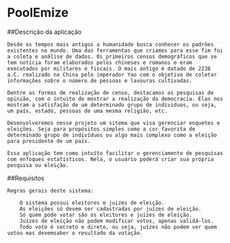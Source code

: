 # PoolEmize

##Descrição da aplicação

	Desde os tempos mais antigos a humanidade busca conhecer os padrões existentes no mundo. Uma das ferramentas que criamos para esse fim foi a coleta e análise de dados. Os primeiros censos demográficos que se tem notícia foram elaborados pelos chineses e romanos e eram executados por militares e fiscais. O mais antigo é datado de 2238 a.C. realizado na China pelo imperador Yao com o objetivo de coletar informações sobre o número de pessoas e lavouras cultivadas.

	Dentre as formas de realização de censo, destacamos as pesquisas de opinião, com o intuito de mostrar a realização da democracia. Elas nos mostram a satisfação de um determinado grupo de individuos, ou seja, um país, estado, pessoas de uma mesma religião, etc.
	
	Desenvolveremos nesse projeto um sitema que visa gerenciar enquetes e eleições. Seja para propósitos simples como a cor favorita de determinado grupo de indivíduos ou algo mais complexo como a eleição para presidente de um país.
	
	Essa aplicação tem como intuíto facilitar o gerenciamento de pesquisas com enfoques estatísticos. Nela, o usuário poderá criar sua própria pesquisa ou eleição.

##Requisitos

	Regras gerais deste sistema:
	
		O sistema possui eleitores e juizes de eleição.
		As eleições só devem ser cadastradas por juízes de eleição.
		Só quem pode votar são os eleitores e juízes de eleição.
		Juízes de eleição não podem modificar votos, apenas validá-los.
		Todo voto é secreto e direto, ou seja, juízes não podem ver quem votou mas devemsaber o resultado da votação.